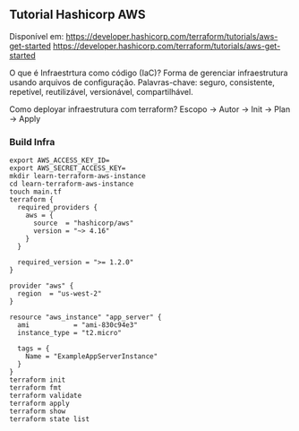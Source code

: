## Tutorial Hashicorp AWS

Disponível em: https://developer.hashicorp.com/terraform/tutorials/aws-get-started <https://developer.hashicorp.com/terraform/tutorials/aws-get-started>

O que é Infraestrtura como código (IaC)?
Forma de gerenciar infraestrutura usando arquivos de configuração. Palavras-chave: seguro, consistente, repetível, reutilizável, versionável, compartilhável.

Como deployar infraestrutura com terraform?
Escopo -> Autor -> Init -> Plan -> Apply

### Build Infra
```
export AWS_ACCESS_KEY_ID=
export AWS_SECRET_ACCESS_KEY=
mkdir learn-terraform-aws-instance
cd learn-terraform-aws-instance
touch main.tf
terraform {
  required_providers {
    aws = {
      source  = "hashicorp/aws"
      version = "~> 4.16"
    }
  }

  required_version = ">= 1.2.0"
}

provider "aws" {
  region  = "us-west-2"
}

resource "aws_instance" "app_server" {
  ami           = "ami-830c94e3"
  instance_type = "t2.micro"

  tags = {
    Name = "ExampleAppServerInstance"
  }
}
terraform init
terraform fmt
terraform validate
terraform apply
terraform show
terraform state list
```